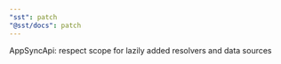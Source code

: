 ```yaml
---
"sst": patch
"@sst/docs": patch
---
```


AppSyncApi: respect scope for lazily added resolvers and data sources
